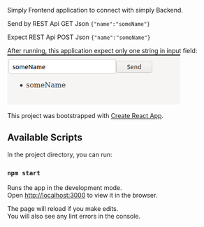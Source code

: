 Simply Frontend application to connect with simply Backend. 

Send by REST Api GET Json
`{"name":"someName"}`

Expect REST Api POST Json
`{"name":"someName"}`
   
  
 After running, this application expect only one string in input field:<br />
![Example lesson 1](extra/screenshots/lesson_1.png?raw=true)

This project was bootstrapped with [Create React App](https://github.com/facebook/create-react-app).

## Available Scripts

In the project directory, you can run:

### `npm start`

Runs the app in the development mode.<br />
Open [http://localhost:3000](http://localhost:3000) to view it in the browser.

The page will reload if you make edits.<br />
You will also see any lint errors in the console.

